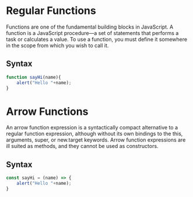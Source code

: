 # Regular Functions
Functions are one of the fundamental building blocks in JavaScript. A function is a JavaScript procedure—a set of statements that performs a task or calculates a value. To use a function, you must define it somewhere in the scope from which you wish to call it.

## Syntax
```javascript
function sayHi(name){
    alert("Hello "+name);
}
```

# Arrow Functions
An arrow function expression is a syntactically compact alternative to a regular function expression, although without its own bindings to the this, arguments, super, or new.target keywords. Arrow function expressions are ill suited as methods, and they cannot be used as constructors.

## Syntax
```javascript
const sayHi = (name) => {
    alert("Hello "+name);
}
```